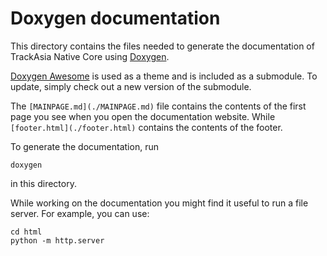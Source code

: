 # Doxygen documentation

This directory contains the files needed to generate the documentation of TrackAsia Native Core using [Doxygen](https://www.doxygen.nl).

[Doxygen Awesome](https://jothepro.github.io/doxygen-awesome-css/index.html) is used as a theme and is included as a submodule. To update, simply check out a new version of the submodule.

The `[MAINPAGE.md](./MAINPAGE.md)` file contains the contents of the first page you see when you open the documentation website. While `[footer.html](./footer.html)` contains the contents of the footer.

To generate the documentation, run

```
doxygen
```

in this directory.

While working on the documentation you might find it useful to run a file server. For example, you can use:

```
cd html
python -m http.server
```
